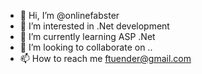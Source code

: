 - 👋 Hi, I’m @onlinefabster
- 👀 I’m interested in .Net development
- 🌱 I’m currently learning ASP .Net
- 💞️ I’m looking to collaborate on ..
- 📫 How to reach me ftuender@gmail.com

<!---
onlinefabster/onlinefabster is a ✨ special ✨ repository because its `README.md` (this file) appears on your GitHub profile.
You can click the Preview link to take a look at your changes.
--->

